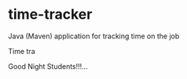 # time-tracker
Java (Maven) application for tracking time on the job

Time tra

Good Night Students!!!...
